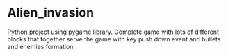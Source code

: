 # Alien_invasion
Python project using pygame library. Complete game with lots of different blocks that together serve the game with key push down event and bullets and enemies formation. 
